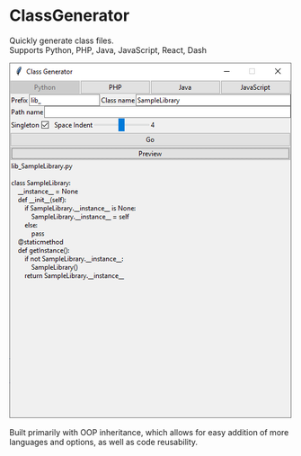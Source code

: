 # ClassGenerator
Quickly generate class files.\
Supports Python, PHP, Java, JavaScript, React, Dash

![screenshot](https://raw.githubusercontent.com/ezekieltan/ClassGenerator/main/ClassGenerator.png)

Built primarily with OOP inheritance, which allows for easy addition of more languages and options, as well as code reusability.
